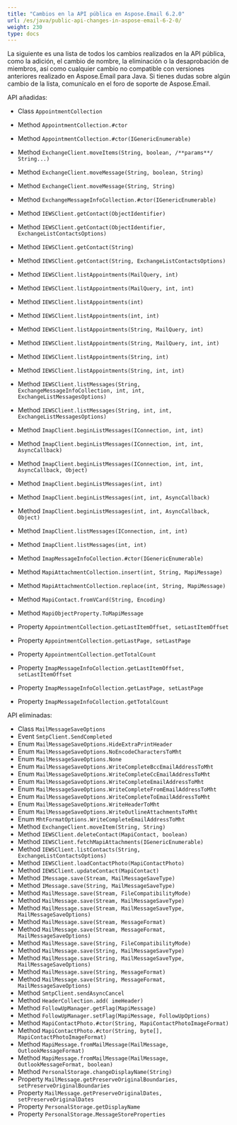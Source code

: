 ```yaml
---
title: "Cambios en la API pública en Aspose.Email 6.2.0"
url: /es/java/public-api-changes-in-aspose-email-6-2-0/
weight: 230
type: docs
---
```


La siguiente es una lista de todos los cambios realizados en la API pública, como la adición, el cambio de nombre, la eliminación o la desaprobación de miembros, así como cualquier cambio no compatible con versiones anteriores realizado en Aspose.Email para Java. Si tienes dudas sobre algún cambio de la lista, comunícalo en el foro de soporte de Aspose.Email.

API añadidas:
- Class `AppointmentCollection`

- Method `AppointmentCollection.#ctor`
- Method `AppointmentCollection.#ctor(IGenericEnumerable)`

- Method `ExchangeClient.moveItems(String, boolean, /**params**/ String...)`
- Method `ExchangeClient.moveMessage(String, boolean, String)`
- Method `ExchangeClient.moveMessage(String, String)`
- Method `ExchangeMessageInfoCollection.#ctor(IGenericEnumerable)`
- Method `IEWSClient.getContact(ObjectIdentifier)`
- Method `IEWSClient.getContact(ObjectIdentifier, ExchangeListContactsOptions)`
- Method `IEWSClient.getContact(String)`
- Method `IEWSClient.getContact(String, ExchangeListContactsOptions)`
- Method `IEWSClient.listAppointments(MailQuery, int)`
- Method `IEWSClient.listAppointments(MailQuery, int, int)`
- Method `IEWSClient.listAppointments(int)`
- Method `IEWSClient.listAppointments(int, int)`
- Method `IEWSClient.listAppointments(String, MailQuery, int)`
- Method `IEWSClient.listAppointments(String, MailQuery, int, int)`
- Method `IEWSClient.listAppointments(String, int)`
- Method `IEWSClient.listAppointments(String, int, int)`
- Method `IEWSClient.listMessages(String, ExchangeMessageInfoCollection, int, int, ExchangeListMessagesOptions)`
- Method `IEWSClient.listMessages(String, int, int, ExchangeListMessagesOptions)`

- Method `ImapClient.beginListMessages(IConnection, int, int)`
- Method `ImapClient.beginListMessages(IConnection, int, int, AsyncCallback)`
- Method `ImapClient.beginListMessages(IConnection, int, int, AsyncCallback, Object)`
- Method `ImapClient.beginListMessages(int, int)`
- Method `ImapClient.beginListMessages(int, int, AsyncCallback)`
- Method `ImapClient.beginListMessages(int, int, AsyncCallback, Object)`
- Method `ImapClient.listMessages(IConnection, int, int)`
- Method `ImapClient.listMessages(int, int)`
- Method `ImapMessageInfoCollection.#ctor(IGenericEnumerable)`
- Method `MapiAttachmentCollection.insert(int, String, MapiMessage)`
- Method `MapiAttachmentCollection.replace(int, String, MapiMessage)`
- Method `MapiContact.fromVCard(String, Encoding)`
- Method `MapiObjectProperty.ToMapiMessage`
- Property `AppointmentCollection.getLastItemOffset, setLastItemOffset`
- Property `AppointmentCollection.getLastPage, setLastPage`
- Property `AppointmentCollection.getTotalCount`
- Property `ImapMessageInfoCollection.getLastItemOffset, setLastItemOffset`
- Property `ImapMessageInfoCollection.getLastPage, setLastPage`
- Property `ImapMessageInfoCollection.getTotalCount`

API eliminadas:
- Class `MailMessageSaveOptions`
- Event `SmtpClient.SendCompleted`
- Enum `MailMessageSaveOptions.HideExtraPrintHeader`
- Enum `MailMessageSaveOptions.NoEncodeCharactersToMht`
- Enum `MailMessageSaveOptions.None`
- Enum `MailMessageSaveOptions.WriteCompleteBccEmailAddressToMht`
- Enum `MailMessageSaveOptions.WriteCompleteCcEmailAddressToMht`
- Enum `MailMessageSaveOptions.WriteCompleteEmailAddressToMht`
- Enum `MailMessageSaveOptions.WriteCompleteFromEmailAddressToMht`
- Enum `MailMessageSaveOptions.WriteCompleteToEmailAddressToMht`
- Enum `MailMessageSaveOptions.WriteHeaderToMht`
- Enum `MailMessageSaveOptions.WriteOutlineAttachmentsToMht`
- Enum `MhtFormatOptions.WriteCompleteEmailAddressToMht`
- Method `ExchangeClient.moveItem(String, String)`
- Method `IEWSClient.deleteContact(MapiContact, boolean)`
- Method `IEWSClient.fetchMapiAttachments(IGenericEnumerable)`
- Method `IEWSClient.listContacts(String, ExchangeListContactsOptions)`
- Method `IEWSClient.loadContactPhoto(MapiContactPhoto)`
- Method `IEWSClient.updateContact(MapiContact)`
- Method `IMessage.save(Stream, MailMessageSaveType)`
- Method `IMessage.save(String, MailMessageSaveType)`
- Method `MailMessage.save(Stream, FileCompatibilityMode)`
- Method `MailMessage.save(Stream, MailMessageSaveType)`
- Method `MailMessage.save(Stream, MailMessageSaveType, MailMessageSaveOptions)`
- Method `MailMessage.save(Stream, MessageFormat)`
- Method `MailMessage.save(Stream, MessageFormat, MailMessageSaveOptions)`
- Method `MailMessage.save(String, FileCompatibilityMode)`
- Method `MailMessage.save(String, MailMessageSaveType)`
- Method `MailMessage.save(String, MailMessageSaveType, MailMessageSaveOptions)`
- Method `MailMessage.save(String, MessageFormat)`
- Method `MailMessage.save(String, MessageFormat, MailMessageSaveOptions)`
- Method `SmtpClient.sendAsyncCancel`
- Method `HeaderCollection.add( imeHeader)`
- Method `FollowUpManager.getFlag(MapiMessage)`
- Method `FollowUpManager.setFlag(MapiMessage, FollowUpOptions)`
- Method `MapiContactPhoto.#ctor(String, MapiContactPhotoImageFormat)`
- Method `MapiContactPhoto.#ctor(String, byte[], MapiContactPhotoImageFormat)`
- Method `MapiMessage.fromMailMessage(MailMessage, OutlookMessageFormat)`
- Method `MapiMessage.fromMailMessage(MailMessage, OutlookMessageFormat, boolean)`
- Method `PersonalStorage.changeDisplayName(String)`
- Property `MailMessage.getPreserveOriginalBoundaries, setPreserveOriginalBoundaries`
- Property `MailMessage.getPreserveOriginalDates, setPreserveOriginalDates`
- Property `PersonalStorage.getDisplayName`
- Property `PersonalStorage.MessageStoreProperties`
